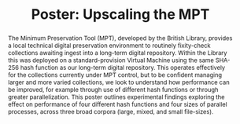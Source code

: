 ---
abstract: The Minimum Preservation Tool (MPT), developed by the British Library, provides
  a local technical digital preservation environment to routinely fixity-check collections
  awaiting ingest into a long-term digital repository. Within the Library this was
  deployed on a standard-provision Virtual Machine using the same SHA-256 hash function
  as our long-term digital repository. This operates effectively for the collections
  currently under MPT control, but to be confident managing larger and more varied
  collections, we look to understand how performance can be improved, for example
  through use of different hash functions or through greater parallelization. This
  poster outlines experimental findings exploring the effect on performance of four
  different hash functions and four sizes of parallel processes, across three broad
  corpora (large, mixed, and small file-sizes).
creators:
- Peter May
date: null
document_url: https://az659834.vo.msecnd.net/eventsairwesteuprod/production-inconference-public/a3e4f5b25a0c400aa3e9083e6f592da2
grand_parent: iPRES
institutions:
- British Library
keywords:
- minimum preservation tool
- performance
- checksum
landing_page_url: null
language: eng
layout: publication
license: CC-BY 4.0 International
notes_url: null
parent: iPRES 2022
publication_type: poster
size: null
slides_url: null
source_name: iPRES
stream_url: null
title: 'Poster: Upscaling the MPT'
year: 2022
---